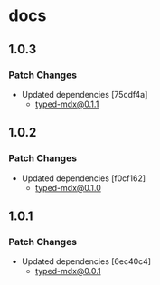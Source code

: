 # docs

## 1.0.3

### Patch Changes

- Updated dependencies [75cdf4a]
  - typed-mdx@0.1.1

## 1.0.2

### Patch Changes

- Updated dependencies [f0cf162]
  - typed-mdx@0.1.0

## 1.0.1

### Patch Changes

- Updated dependencies [6ec40c4]
  - typed-mdx@0.0.1

